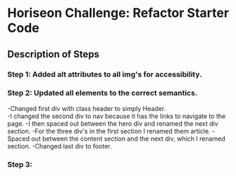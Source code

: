 # Horiseon Challenge: Refactor Starter Code

## Description of Steps

### Step 1: Added alt attributes to all img's for accessibility.

### Step 2: Updated all elements to the correct semantics.
 -Changed first div with class header to simply Header.  
 -I changed the second div to nav because it has the links to navigate to the page. 
 -I then spaced out between the hero div and renamed the next div section.
 -For the three div's in the first section I renamed them article.
 -Spaced out between the content section and the next div, which I renamed section.
 -Changed last div to footer.

### Step 3:

